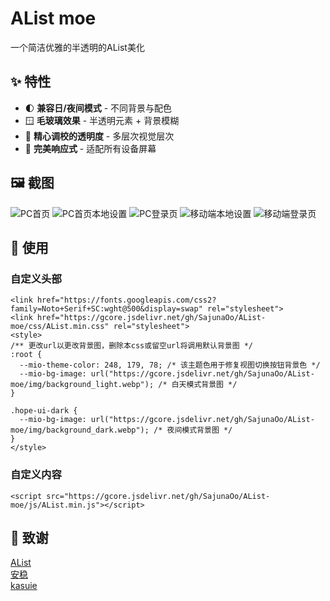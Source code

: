 # AList moe
一个简洁优雅的半透明的AList美化

## ✨ 特性

- 🌓 **兼容日/夜间模式** - 不同背景与配色
- 🪟 **毛玻璃效果** - 半透明元素 + 背景模糊
- 🎨 **精心调校的透明度** - 多层次视觉层次
- 📱 **完美响应式** - 适配所有设备屏幕

## 🖼️ 截图 

![PC首页](https://s21.ax1x.com/2025/06/08/pViOJeI.png)
![PC首页本地设置](https://s21.ax1x.com/2025/06/08/pViO3yd.png)
![PC登录页](https://s21.ax1x.com/2025/06/08/pViO8OA.png)
![移动端本地设置](https://s21.ax1x.com/2025/06/08/pViOlSe.png)
![移动端登录页](https://s21.ax1x.com/2025/06/08/pViO1QH.png)

## 🚀 使用  

### 自定义头部
```
<link href="https://fonts.googleapis.com/css2?family=Noto+Serif+SC:wght@500&display=swap" rel="stylesheet">
<link href="https://gcore.jsdelivr.net/gh/SajunaOo/AList-moe/css/AList.min.css" rel="stylesheet">
<style>
/** 更改url以更改背景图，删除本css或留空url将调用默认背景图 */
:root {
  --mio-theme-color: 248, 179, 78; /* 该主题色用于修复视图切换按钮背景色 */
  --mio-bg-image: url("https://gcore.jsdelivr.net/gh/SajunaOo/AList-moe/img/background_light.webp"); /* 白天模式背景图 */
}

.hope-ui-dark {
  --mio-bg-image: url("https://gcore.jsdelivr.net/gh/SajunaOo/AList-moe/img/background_dark.webp"); /* 夜间模式背景图 */
}
</style>
```

### 自定义内容

```
<script src="https://gcore.jsdelivr.net/gh/SajunaOo/AList-moe/js/AList.min.js"></script>
```
## 🙏 致谢

[AList](https://github.com/alist-org/alist)  
[安稳](https://anwen-anyi.github.io)   
[kasuie](https://github.com/kasuie/alist-customize)